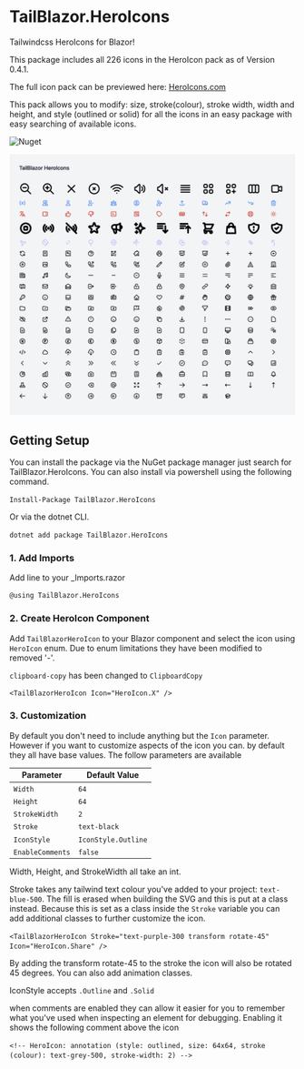 # TailBlazor.HeroIcons

Tailwindcss HeroIcons for Blazor!

This package includes all 226 icons in the HeroIcon pack as of Version 0.4.1.

The full icon pack can be previewed here: [HeroIcons.com](https://heroicons.com)

This pack allows you to modify: size, stroke(colour), stroke width, width and height, and style (outlined or solid) for all the icons in an easy package with easy searching of available icons.


![Nuget](https://img.shields.io/nuget/v/TailBlazor.HeroIcons.svg)

![Demo](screenshot.png)

## Getting Setup

You can install the package via the NuGet package manager just search for TailBlazor.HeroIcons. You can also install via powershell using the following command.

`Install-Package TailBlazor.HeroIcons`

Or via the dotnet CLI.

`dotnet add package TailBlazor.HeroIcons`

### 1. Add Imports

Add line to your \_Imports.razor

```
@using TailBlazor.HeroIcons
```

### 2. Create HeroIcon Component

Add `TailBlazorHeroIcon` to your Blazor component and select the icon using `HeroIcon` enum.
Due to enum limitations they have been modified to removed '-'.

`clipboard-copy` has been changed to `ClipboardCopy`

```
<TailBlazorHeroIcon Icon="HeroIcon.X" />
```

### 3. Customization

By default you don't need to include anything but the `Icon` parameter. However if you want to customize aspects of the icon you can. by default they all have base values. The follow parameters are available

Parameter | Default Value
--- | ---
`Width` | `64`
`Height` | `64`
`StrokeWidth` | `2`
`Stroke` | `text-black`
`IconStyle` | `IconStyle.Outline`
`EnableComments` | `false`

Width, Height, and StrokeWidth all take an int.

Stroke takes any tailwind text colour you've added to your project: `text-blue-500`. The fill is erased when building the SVG and this is put at a class instead. Because this is set as a class inside the `Stroke` variable you can add additional classes to further customize the icon.

`<TailBlazorHeroIcon Stroke="text-purple-300 transform rotate-45" Icon="HeroIcon.Share" />`

By adding the transform rotate-45 to the stroke the icon will also be rotated 45 degrees. You can also add animation classes.


IconStyle accepts `.Outline` and `.Solid`

when comments are enabled they can allow it easier for you to remember what you've used when inspecting an element for debugging.
Enabling it shows the following comment above the icon

`<!-- HeroIcon: annotation (style: outlined, size: 64x64, stroke (colour): text-grey-500, stroke-width: 2) -->`